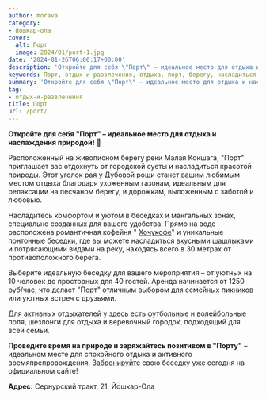 ```yaml
---
author: morava
category:
- йошкар-ола
cover:
  alt: Порт
  image: 2024/01/port-1.jpg
date: '2024-01-26T06:00:17+00:00'
description: 'Откройте для себя \"Порт\" – идеальное место для отдыха и наслаждения природой! \U0001F333 Расположенный на живописном берегу реки Малая Кокшага,...'
keywords: Порт, отдых-и-развлечения, отдыха, порт, берегу, насладиться, вашего, беседку, уютных, откройте, идеальное, место, наслаждения, природой, расположенный, живописном, реки
summary: 'Откройте для себя \"Порт\" – идеальное место для отдыха и наслаждения природой! \U0001F333 Расположенный на живописном берегу реки Малая Кокшага,...'
tag:
- отдых-и-развлечения
title: Порт
url: /port/
---
```


**Откройте для себя "Порт" – идеальное место для отдыха и наслаждения природой!** 🌳

Расположенный на живописном берегу реки Малая Кокшага, "Порт" приглашает вас отдохнуть от городской суеты и насладиться красотой природы. Этот уголок рая у Дубовой рощи станет вашим любимым местом отдыха благодаря ухоженным газонам, идеальным для релаксации на песчаном берегу, и дорожкам, выложенным с заботой и любовью.

Насладитесь комфортом и уютом в беседках и мангальных зонах, специально созданных для вашего удобства. Прямо на воде расположена романтичная кофейня " [Хочукофе](/hochy_coffee/)" и уникальные понтонные беседки, где вы можете насладиться вкусными шашлыками и потрясающими видами на реку, находясь всего в 30 метрах от противоположного берега.

Выберите идеальную беседку для вашего мероприятия – от уютных на 10 человек до просторных для 40 гостей. Аренда начинается от 1250 руб/час, что делает "Порт" отличным выбором для семейных пикников или уютных встреч с друзьями.

Для активных отдыхателей у здесь есть футбольные и волейбольные поля, шезлонги для отдыха и веревочный городок, подходящий для всей семьи.

**Проведите время на природе и заряжайтесь позитивом в "Порту"** – идеальном месте для спокойного отдыха и активного времяпрепровождения. [Забронируйте](https://xn--b1axbdgmcot.xn--p1ai/) свою беседку уже сегодня на  официальном сайте!

**Адрес:** Сернурский тракт, 21, Йошкар-Ола